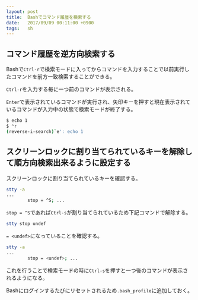 ```yaml
---
layout: post
title:  Bashでコマンド履歴を検索する
date:   2017/09/09 00:11:00 +0900
tags:   sh
---
```


## コマンド履歴を逆方向検索する

Bashで`Ctrl-r`で検索モードに入ってからコマンドを入力することで以前実行したコマンドを前方一致検索することができる。

`Ctrl-r`を入力する毎に一つ前のコマンドが表示される。

`Enter`で表示されているコマンドが実行され、矢印キーを押すと現在表示されているコマンドが入力中の状態で検索モードが終了する。

```bash
$ echo 1
$ ⌃r
(reverse-i-search)`e': echo 1
```

## スクリーンロックに割り当てられているキーを解除して順方向検索出来るように設定する

スクリーンロックに割り当てられているキーを確認する。

```bash
stty -a
...
        stop = ^S; ...
```

`stop = ^S`であれば`Ctrl-s`が割り当てられているため下記コマンドで解除する。

```bash
stty stop undef
```

`= <undef>`になっていることを確認する。

```bash
stty -a
...
        stop = <undef>; ...
```

これを行うことで検索モードの時に`Ctrl-s`を押すと一つ後のコマンドが表示されるようになる。

Bashにログインするたびにリセットされるため`.bash_profile`に追加しておく。
